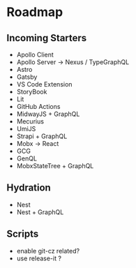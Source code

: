 # Roadmap

## Incoming Starters

- Apollo Client
- Apollo Server -> Nexus / TypeGraphQL
- Astro
- Gatsby
- VS Code Extension
- StoryBook
- Lit
- GitHub Actions
- MidwayJS + GraphQL
- Mecurius
- UmiJS
- Strapi + GraphQL
- Mobx -> React
- GCG
- GenQL
- MobxStateTree + GraphQL

## Hydration

- Nest
- Nest + GraphQL

## Scripts

- enable git-cz related?
- use release-it ?
